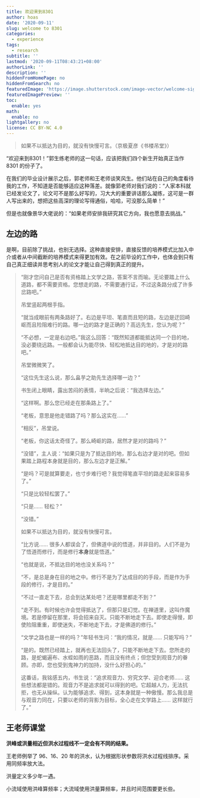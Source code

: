 ```yaml
---
title: 欢迎来到8301
author: hoas
date: '2020-09-11'
slug: welcome to 8301
categories:
  - experience
tags:
  - research
subtitle: ''
lastmod: '2020-09-11T08:43:21+08:00'
authorLink: ''
description: ''
hiddenFromHomePage: no
hiddenFromSearch: no
featuredImage: 'https://image.shutterstock.com/image-vector/welcome-sign-colorful-bunting-flags-260nw-500112742.jpg'
featuredImagePreview: ''
toc:
  enable: yes
math:
  enable: no
lightgallery: no
license: CC BY-NC 4.0
---
```


> 如果不以抵达为目的，就没有快慢可言。（京极夏彦《书楼吊堂》）

“欢迎来到8301！”郭生练老师的这一句话，应该把我们四个新生开始真正当作 8301 的份子了。

在我们的毕业设计展示之后，郭老师和王老师谈笑风生。他们站在自己的角度看待我的工作，不知道是否能够适应这种落差。就像郭老师对我们说的：“人家本科就已经发论文了，论文可不是那么好写的，习大大的重要讲话那么凝练，这可是一群人写出来的，想把这些高深的理论写得通俗，哈哈，可没那么简单！”

但是也就像景华大佬说的：“如果老师安排我研究其它方向，我也愿意去挑战。”

<!--more-->

## 左边的路

是啊，目前除了挑战，也别无选择。这种直接安排，直接反馈的培养模式比加入中介或者从中间截断的培养模式来得更加有效。在之前毕设的工作中，也体会到只有自己真正细读并思考别人的论文才能让自己得到真正的提升。

> “刚才您问自己是否有资格踏上文学之路，答案不言而喻。无论要踏上什么道路，都不需要资格。您想走的路，不需要通行证，不过这条路分成了许多岔路吧。”
>
> 吊堂竖起两根手指。
>
> “就当成眼前有两条路好了。右边是平坦、笔直而且短的路，左边是迂回崎岖而且险阻难行的路。哪一边的路才是正确的？高远先生，您认为呢？”
>
> “不必想，一定是右边吧。”我这么回答：“既然知道都能抵达同一个目的地，没必要绕远路。一般都会认为能尽快、轻松地抵达目的地的，才是对的路吧。”
>
> 吊堂微微笑了。
>
> “这位先生这么说，那么畠芋之助先生选择哪一边？”
>
> 书生闭上眼睛，露出苦闷的表情，半晌之后说：“我选择左边。”
>
> “这样啊。那么您已经走在那条路上了。”
>
> “老板，意思是他走错路了吗？那么这实在……”
>
> “相反”，吊堂说。
>
> “老板，你这话太奇怪了。那么崎岖的路，居然才是对的路吗？”
>
> “没错”，主人说：“如果只是为了抵达目的地，那么右边才是对的吧。但如果踏上路程本身就是目的，那么左边才是正解。”
>
> “是吗？可是就算要走，也寸步难行吧？我觉得笔直平坦的路走起来容易多了。”
>
> “只是比较轻松罢了。”
>
> “只是…… 轻松？”
>
> “没错。”
>
> 如果不以抵达为目的，就没有快慢可言。
>
> “比方说…… 很多人都误会了，但佛道中说的悟道，并非目的。人们不是为了悟道而修行，而是修行**本身**就是悟道。”
>
> “也就是说，不抵达目的地也没关系吗？”
>
> “不，是总是身在目的地之中。修行不是为了达成目的的手段，而是作为手段的修行，才是目的。”
>
> “不过一直走下去，总会到达某处吧？还是哪里都走不到？”
>
> “走不到。有时候也许会觉得抵达了，但那只是幻觉。在禅道里，这叫作魔境。若是停留在那里，将会招来自灭。只能不断地走下去。即使走得慢，即使险阻重重，即使迷失，不断地走下去，才是佛道的修行。”
>
> “文学之路也是一样的吗？”年轻书生问：“我的情况，就是…… 只能写吗？”
>
> “是的。既然已经踏上，就再也无法回头了，只能不断地走下去。您所走的路，是蛇蝎遍布、水蛭如雨的恶路，而且没有终点；但您受到观音力的眷顾。亦即，您也受到鬼神力的加持，没什么好担心的。”
>
> 这番话，我铭感五内，书生说：“追求观音力、穷究文学、迎合老师…… 这些想法都是错的。观音力不是追求就可以得到的吧。它超越人力，无法抗拒，也无从操纵。认为能够追求、得到，这本身就是一种傲慢。那么我总是与观音力同在，只要以老师的背影为目标，全心走在文学路上…… 这样就行了。”
>

## 王老师课堂

**洪峰或洪量相近但洪水过程线不一定会有不同的结果。**

王老师例举了 96、16、20 年的洪水，认为根据形状参数将洪水过程线排序。采用同频率放大法。

洪量定义多少年一遇。

小流域使用洪峰算频率；大流域使用洪量算频率，并且时间范围要更长些。